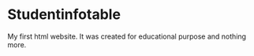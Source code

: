 # Studentinfotable
My first html website. It was created for educational purpose and nothing more.  
